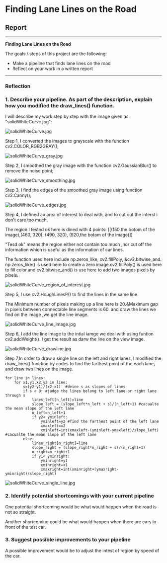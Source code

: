 # **Finding Lane Lines on the Road** 

## Report

---

**Finding Lane Lines on the Road**

The goals / steps of this project are the following:
* Make a pipeline that finds lane lines on the road
* Reflect on your work in a written report

---

### Reflection



### 1. Describe your pipeline. As part of the description, explain how you modified the draw_lines() function.

I will describe my work step by step with the image given as "solidWhiteCurve.jpg":

![solidWhiteCurve.jpg](https://github.com/alchian/Find-car-lines/blob/test_images/solidWhiteCurve.jpg "solidWhiteCurve.jpg")

Step 1, I converted the images to grayscale with the function cv2.COLOR_RGB2GRAY();

![solidWhiteCurve_gray.jpg](https://github.com/alchian/Find-car-lines/blob/test_images/solidWhiteCurve_test_images_grayt.jpg "solidWhiteCurve_gray.jpg")

Step 2,  I smoothed the gray image with the function cv2.GaussianBlur() to remove the noise point;

![solidWhiteCurve_smoothing.jpg](https://github.com/alchian/Find-car-lines/blob/test_images/solidWhiteCurve_test_images_smoothing.jpg "solidWhiteCurve_smoothing.jpg")

Step 3, I find the edges of the smoothed gray image using function cv2.Canny();

![solidWhiteCurve_edges.jpg](https://github.com/alchian/Find-car-lines/blob/test_images/solidWhiteCurve_test_images_edges.jpg "solidWhiteCurve_edges.jpg")

Step 4, I defined an area of interest to deal with, and to cut out the interst i don't care too much. 

The region I tested ok here is dined with 4 points: [[(150,the botom of the image),(460, 320), (490, 320), (920,the botom of the image)]]

"Tesd ok" means the region either not contain too much ,nor cut off the information which is useful as the information of car lines. 

The function used here include np.zeros_like,  cv2.fillPoly, &cv2.bitwise_and. np.zeros_like() is used here to create a zero image.cv2.fillPoly() is used here to fill color.and cv2.bitwise_and() is use here to add two images pixels by pixels.

![solidWhiteCurve_region_of_interest.jpg](https://github.com/alchian/Find-car-lines/blob/test_images/solidWhiteCurve_region_of_interest.jpg "solidWhiteCurve_region_of_interest.jpg")

Step 5, I use cv2.HoughLinesP() to find the lines in the same line. 

The Minimum number of pixels making up a line here is 20.&Maximum gap in pixels between connectable line segments is 60. and draw the lines we find on the image ,we get the line image.

![solidWhiteCurve_line_image.jpg](https://github.com/alchian/Find-car-lines/blob/test_images/solidWhiteCurve_line_image.jpg "solidWhiteCurve_line_image.jpg")

Step 6, I add the line image to the intial iamge we deal with using funtion cv2.addWeight(). I get the result as darw the line on the view image.

![solidWhiteCurve_drawline.jpg](https://github.com/alchian/Find-car-lines/blob/test_images/solidWhiteCurve_drawline.jpg "solidWhiteCurve_drwline.jpg")

Step 7,In order to draw a single line on the left and right lanes, I modified the draw_lines() function by codes to find the farthest point of the each lane, and draw two lines on the image.

    
    for line in lines:
        for x1,y1,x2,y2 in line:
            s=(y2-y1)/(x2-x1)  #deine s as slopes of lines
            if s < 0: #judge the lines belong to left lane or right lane through s
                lines_left[n_left]=line
                slope_left = (slope_left*n_left + s)/(n_left+1) #cacualte the mean slope of the left lane
                n_left=n_left+1
                if y2< yminleft:
                    yminleft=y2 #find the farthest point of the left lane
                    xmaxleft=x2 
                    xminleft=int(xmaxleft-(yminleft-ymaxleft)/slope_left) #cacualte the mean slope of the left lane
            else:
                lines_right[n_right]=line
                slope_right = (slope_right*n_right + s)/(n_right+1)
                n_right=n_right+1
                if y1< yminright:
                    yminright=y1  
                    xminright=x1
                    xmaxright=int(xminright+(ymaxright-yminright)/slope_right)


![solidWhiteCurve_single_line.jpg](https://github.com/alchian/Find-car-lines/blob/test_images/solidWhiteCurve_single_line_image.jpg "solidWhiteCurve_single_line.jpg")

### 2. Identify potential shortcomings with your current pipeline


One potential shortcoming would be what would happen when the road is not so straight.

Another shortcoming could be  what would happen when there are cars in front of the test car.


### 3. Suggest possible improvements to your pipeline

A possible improvement would be to adjust the intest of region by speed of the car.

